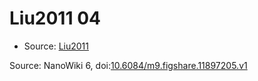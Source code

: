 <a name="material" />

# Liu2011 04
<script type="application/ld+json">
  {
    "@context": "https://schema.org/",
    "@type": "ChemicalSubstance",
    "@id": "https://egonw.github.io/nanowiki/nanowiki85.html#material",
    "http://purl.org/dc/terms/conformsTo":
      {
        "@type": "CreativeWork",
        "@id": "https://bioschemas.org/profiles/ChemicalSubstance/0.4-RELEASE/"
      },
    "identfier": "85",
    "name": "Liu2011 04",
    "url": "https://egonw.github.io/nanowiki/nanowiki85.html#material",
    "sameAs": "http://127.0.0.1/mediawiki/index.php/Special:URIResolver/Liu2011_04"
  }
</script>


* Source: [Liu2011](articleLiu2011.md)


Source: NanoWiki 6, doi:[10.6084/m9.figshare.11897205.v1](https://doi.org/10.6084/m9.figshare.11897205.v1)

